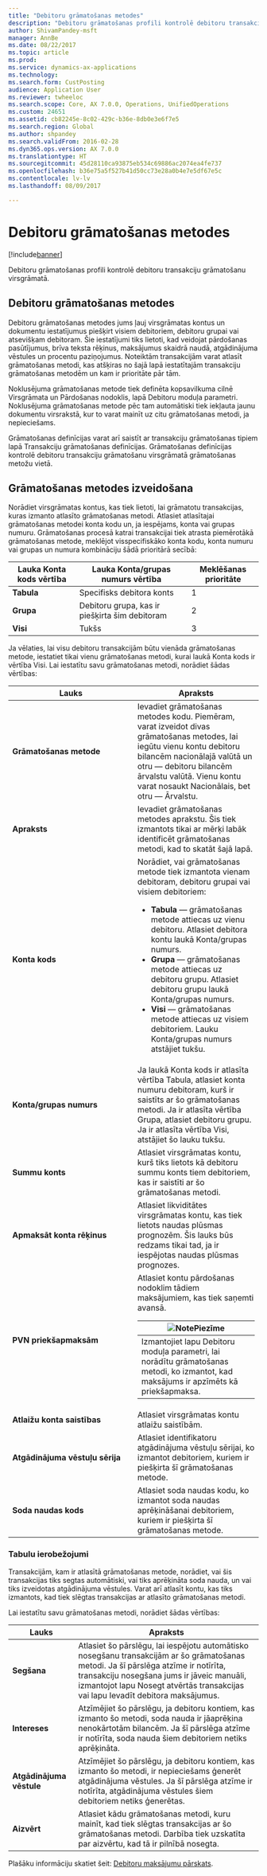 ```yaml
---
title: "Debitoru grāmatošanas metodes"
description: "Debitoru grāmatošanas profili kontrolē debitoru transakciju grāmatošanu virsgrāmatā."
author: ShivamPandey-msft
manager: AnnBe
ms.date: 08/22/2017
ms.topic: article
ms.prod: 
ms.service: dynamics-ax-applications
ms.technology: 
ms.search.form: CustPosting
audience: Application User
ms.reviewer: twheeloc
ms.search.scope: Core, AX 7.0.0, Operations, UnifiedOperations
ms.custom: 24651
ms.assetid: cb82245e-8c02-429c-b36e-8db0e3e6f7e5
ms.search.region: Global
ms.author: shpandey
ms.search.validFrom: 2016-02-28
ms.dyn365.ops.version: AX 7.0.0
ms.translationtype: HT
ms.sourcegitcommit: 45d28110ca93875eb534c69886ac2074ea4fe737
ms.openlocfilehash: b36e75a5f527b41d50cc73e28a0b4e7e5df67e5c
ms.contentlocale: lv-lv
ms.lasthandoff: 08/09/2017

---
```


# <a name="customer-posting-profiles"></a>Debitoru grāmatošanas metodes

[!include[banner](../includes/banner.md)]


Debitoru grāmatošanas profili kontrolē debitoru transakciju grāmatošanu virsgrāmatā.

<a name="customer-posting-profiles"></a>Debitoru grāmatošanas metodes
-------------------------

Debitoru grāmatošanas metodes jums ļauj virsgrāmatas kontus un dokumentu iestatījumus piešķirt visiem debitoriem, debitoru grupai vai atsevišķam debitoram. Šie iestatījumi tiks lietoti, kad veidojat pārdošanas pasūtījumus, brīva teksta rēķinus, maksājumus skaidrā naudā, atgādinājuma vēstules un procentu paziņojumus. Noteiktām transakcijām varat atlasīt grāmatošanas metodi, kas atšķiras no šajā lapā iestatītajām transakciju grāmatošanas metodēm un kam ir prioritāte pār tām. 

Noklusējuma grāmatošanas metode tiek definēta kopsavilkuma cilnē Virsgrāmata un Pārdošanas nodoklis, lapā Debitoru moduļa parametri. Noklusējuma grāmatošanas metode pēc tam automātiski tiek iekļauta jaunu dokumentu virsrakstā, kur to varat mainīt uz citu grāmatošanas metodi, ja nepieciešams.

Grāmatošanas definīcijas varat arī saistīt ar transakciju grāmatošanas tipiem lapā Transakciju grāmatošanas definīcijas. Grāmatošanas definīcijas kontrolē debitoru transakciju grāmatošanu virsgrāmatā grāmatošanas metožu vietā.

## <a name="creating-a-posting-profile"></a>Grāmatošanas metodes izveidošana
Norādiet virsgrāmatas kontus, kas tiek lietoti, lai grāmatotu transakcijas, kuras izmanto atlasīto grāmatošanas metodi. Atlasiet atlasītajai grāmatošanas metodei konta kodu un, ja iespējams, konta vai grupas numuru. Grāmatošanas procesā katrai transakcijai tiek atrasta piemērotākā grāmatošanas metode, meklējot visspecifiskāko konta kodu, konta numuru vai grupas un numura kombināciju šādā prioritārā secībā:

| Lauka **Konta kods** vērtība | Lauka **Konta/grupas numurs** vērtība            | Meklēšanas prioritāte |
|------------------------------|-------------------------------------------------|-----------------|
| **Tabula**                    | Specifisks debitora konts                       | 1               |
| **Grupa**                    | Debitoru grupa, kas ir piešķirta šim debitoram | 2               |
| **Visi**                      | Tukšs                                           | 3               |

Ja vēlaties, lai visu debitoru transakcijām būtu vienāda grāmatošanas metode, iestatiet tikai vienu grāmatošanas metodi, kurai laukā Konta kods ir vērtība Visi. Lai iestatītu savu grāmatošanas metodi, norādiet šādas vērtības:

<table>
<colgroup>
<col width="50%" />
<col width="50%" />
</colgroup>
<thead>
<tr class="header">
<th>Lauks</th>
<th>Apraksts</th>
</tr>
</thead>
<tbody>
<tr class="odd">
<td><strong>Grāmatošanas metode</strong></td>
<td>Ievadiet grāmatošanas metodes kodu. Piemēram, varat izveidot divas grāmatošanas metodes, lai iegūtu vienu kontu debitoru bilancēm nacionālajā valūtā un otru — debitoru bilancēm ārvalstu valūtā. Vienu kontu varat nosaukt Nacionālais, bet otru — Ārvalstu.</td>
</tr>
<tr class="even">
<td><strong>Apraksts</strong></td>
<td>Ievadiet grāmatošanas metodes aprakstu. Šis tiek izmantots tikai ar mērķi labāk identificēt grāmatošanas metodi, kad to skatāt šajā lapā.</td>
</tr>
<tr class="odd">
<td><strong>Konta kods</strong></td>
<td>Norādiet, vai grāmatošanas metode tiek izmantota vienam debitoram, debitoru grupai vai visiem debitoriem:
<ul>
<li><strong>Tabula</strong> — grāmatošanas metode attiecas uz vienu debitoru. Atlasiet debitora kontu laukā Konta/grupas numurs.</li>
<li><strong>Grupa</strong> — grāmatošanas metode attiecas uz debitoru grupu. Atlasiet debitoru grupu laukā Konta/grupas numurs.</li>
<li><strong>Visi</strong> — grāmatošanas metode attiecas uz visiem debitoriem. Lauku Konta/grupas numurs atstājiet tukšu.</li>
</ul></td>
</tr>
<tr class="even">
<td><strong>Konta/grupas numurs</strong></td>
<td>Ja laukā Konta kods ir atlasīta vērtība Tabula, atlasiet konta numuru debitoram, kurš ir saistīts ar šo grāmatošanas metodi. Ja ir atlasīta vērtība Grupa, atlasiet debitoru grupu. Ja ir atlasīta vērtība Visi, atstājiet šo lauku tukšu.</td>
</tr>
<tr class="odd">
<td><strong>Summu konts</strong></td>
<td>Atlasiet virsgrāmatas kontu, kurš tiks lietots kā debitoru summu konts tiem debitoriem, kas ir saistīti ar šo grāmatošanas metodi.</td>
</tr>
<tr class="even">
<td><strong>Apmaksāt konta rēķinus</strong></td>
<td>Atlasiet likviditātes virsgrāmatas kontu, kas tiek lietots naudas plūsmas prognozēm. Šis lauks būs redzams tikai tad, ja ir iespējotas naudas plūsmas prognozes.</td>
</tr>
<tr class="odd">
<td><strong>PVN priekšapmaksām</strong></td>
<td>Atlasiet kontu pārdošanas nodoklim tādiem maksājumiem, kas tiek saņemti avansā.
<div class="alert">
<table>
<thead>
<tr class="header">
<th><img src="https://i-technet.sec.s-msft.com/areas/global/content/clear.gif" title="Piezīme" alt="Note" id="alert_note" class="cl_IC101471" /><strong>Piezīme</strong></th>
</tr>
</thead>
<tbody>
<tr class="odd">
<td>Izmantojiet lapu Debitoru moduļa parametri, lai norādītu grāmatošanas metodi, ko izmantot, kad maksājums ir apzīmēts kā priekšapmaksa.</td>
</tr>
</tbody>
</table>
</div></td>
</tr>
<tr class="even">
<td><strong>Atlaižu konta saistības</strong></td>
<td>Atlasiet virsgrāmatas kontu atlaižu saistībām.</td>
</tr>
<tr class="odd">
<td><strong>Atgādinājuma vēstuļu sērija</strong></td>
<td>Atlasiet identifikatoru atgādinājuma vēstuļu sērijai, ko izmantot debitoriem, kuriem ir piešķirta šī grāmatošanas metode.</td>
</tr>
<tr class="even">
<td><strong>Soda naudas kods</strong></td>
<td>Atlasiet soda naudas kodu, ko izmantot soda naudas aprēķināšanai debitoriem, kuriem ir piešķirta šī grāmatošanas metode.</td>
</tr>
</tbody>
</table>

### 

### <a name="table-restrictions"></a>**Tabulu ierobežojumi**

Transakcijām, kam ir atlasītā grāmatošanas metode, norādiet, vai šis transakcijas tiks segtas automātiski, vai tiks aprēķināta soda nauda, un vai tiks izveidotas atgādinājuma vēstules. Varat arī atlasīt kontu, kas tiks izmantots, kad tiek slēgtas transakcijas ar atlasīto grāmatošanas metodi.

Lai iestatītu savu grāmatošanas metodi, norādiet šādas vērtības:

| Lauks                 | Apraksts                                                                                                                                                                                                                                        |
|-----------------------|----------------------------------------------------------------------------------------------------------------------------------------------------------------------------------------------------------------------------------------------------|
| **Segšana**        | Atlasiet šo pārslēgu, lai iespējotu automātisko nosegšanu transakcijām ar šo grāmatošanas metodi. Ja šī pārslēga atzīme ir notīrīta, transakciju nosegšana jums ir jāveic manuāli, izmantojot lapu Nosegt atvērtās transakcijas vai lapu Ievadīt debitora maksājumus. |
| **Intereses**          | Atzīmējiet šo pārslēgu, ja debitoru kontiem, kas izmanto šo metodi, soda nauda ir jāaprēķina nenokārtotām bilancēm. Ja šī pārslēga atzīme ir notīrīta, soda nauda šiem debitoriem netiks aprēķināta.                                           |
| **Atgādinājuma vēstule** | Atzīmējiet šo pārslēgu, ja debitoru kontiem, kas izmanto šo metodi, ir nepieciešams ģenerēt atgādinājuma vēstules. Ja šī pārslēga atzīme ir notīrīta, atgādinājuma vēstules šiem debitoriem netiks ģenerētas.                                                 |
| **Aizvērt**             | Atlasiet kādu grāmatošanas metodi, kuru mainīt, kad tiek slēgtas transakcijas ar šo grāmatošanas metodi. Darbība tiek uzskatīta par aizvērtu, kad tā ir pilnībā nosegta.                                                                           |



Plašāku informāciju skatiet šeit: [Debitoru maksājumu pārskats](../cash-bank-management/tasks/customer-payment-overview.md).


